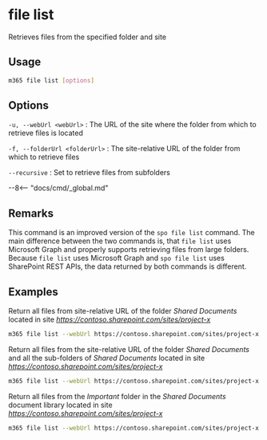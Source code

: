 # file list

Retrieves files from the specified folder and site

## Usage

```sh
m365 file list [options]
```

## Options

`-u, --webUrl <webUrl>`
: The URL of the site where the folder from which to retrieve files is located

`-f, --folderUrl <folderUrl>`
: The site-relative URL of the folder from which to retrieve files

`--recursive`
: Set to retrieve files from subfolders

--8<-- "docs/cmd/_global.md"

## Remarks

This command is an improved version of the `spo file list` command. The main difference between the two commands is, that `file list` uses Microsoft Graph and properly supports retrieving files from large folders. Because `file list` uses Microsoft Graph and `spo file list` uses SharePoint REST APIs, the data returned by both commands is different.

## Examples

Return all files from site-relative URL of the folder _Shared Documents_ located in site _https://contoso.sharepoint.com/sites/project-x_

```sh
m365 file list --webUrl https://contoso.sharepoint.com/sites/project-x --folderUrl 'Shared Documents'
```

Return all files from the site-relative URL of the folder _Shared Documents_ and all the sub-folders of _Shared Documents_ located in site _https://contoso.sharepoint.com/sites/project-x_

```sh
m365 file list --webUrl https://contoso.sharepoint.com/sites/project-x --folderUrl 'Shared Documents' --recursive
```

Return all files from the _Important_ folder in the _Shared Documents_ document library located in site _https://contoso.sharepoint.com/sites/project-x_

```sh
m365 file list --webUrl https://contoso.sharepoint.com/sites/project-x --folderUrl 'Shared Documents/Important'
```

